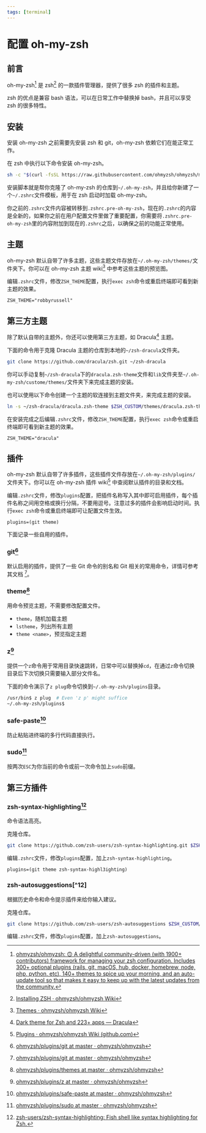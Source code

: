```yaml
---
tags: [terminal]
---
```


# 配置 oh-my-zsh

## 前言

oh-my-zsh[^1] 是 zsh[^2] 的一款插件管理器，提供了很多 zsh 的插件和主题。

zsh 的优点是兼容 bash 语法，可以在日常工作中替换掉 bash，并且可以享受 zsh 的很多特性。

## 安装

安装 oh-my-zsh 之前需要先安装 zsh 和 git，oh-my-zsh 依赖它们在能正常工作。

在 zsh 中执行以下命令安装 oh-my-zsh。

```bash
sh -c "$(curl -fsSL https://raw.githubusercontent.com/ohmyzsh/ohmyzsh/master/tools/install.sh)"
```

安装脚本就是帮你克隆了 oh-my-zsh 的仓库到`~/.oh-my-zsh`，并且给你新建了一个`~/.zshrc`文件模板，用于在 zsh 启动时加载 oh-my-zsh。

你之前的`.zshrc`文件内容被转移到`.zshrc.pre-oh-my-zsh`，现在的`.zshrc`的内容是全新的，如果你之前在用户配置文件里做了重要配置，你需要将`.zshrc.pre-oh-my-zsh`里的内容附加到现在的`.zshrc`之后，以确保之前的功能正常使用。

## 主题

oh-my-zsh 默认自带了许多主题，这些主题文件存放在`~/.oh-my-zsh/themes/`文件夹下。你可以在 oh-my-zsh 主题 wiki[^3] 中参考这些主题的预览图。

编辑`.zshrc`文件，修改`ZSH_THEME`配置，执行`exec zsh`命令或重启终端即可看到新主题的效果。

```text
ZSH_THEME="robbyrussell"
```

## 第三方主题

除了默认自带的主题外，你还可以使用第三方主题，如 Dracula[^4] 主题。

下面的命令用于克隆 Dracula 主题的仓库到本地的`~/zsh-dracula`文件夹。

```bash
git clone https://github.com/dracula/zsh.git ~/zsh-dracula
```

你可以手动复制`~/zsh-dracula`下的`dracula.zsh-theme`文件和`lib`文件夹至`~/.oh-my-zsh/custome/themes/`文件夹下来完成主题的安装。

也可以使用以下命令创建一个主题的软连接到主题文件夹，来完成主题的安装。

```bash
ln -s ~/zsh-dracula/dracula.zsh-theme $ZSH_CUSTOM/themes/dracula.zsh-theme
```

在安装完成之后编辑`.zshrc`文件，修改`ZSH_THEME`配置，执行`exec zsh`命令或重启终端即可看到新主题的效果。

```text
ZSH_THEME="dracula"
```

## 插件

oh-my-zsh 默认自带了许多插件，这些插件文件存放在`~/.oh-my-zsh/plugins/`文件夹下。你可以在 oh-my-zsh 插件 wiki[^5] 中查阅默认插件的目录和文档。

编辑`.zshrc`文件，修改`plugins`配置，把插件名称写入其中即可启用插件，每个插件名称之间用空格或换行分隔，不要用逗号。注意过多的插件会影响启动时间。执行`exec zsh`命令或重启终端即可让配置文件生效。

```text
plugins=(git theme)
```

下面记录一些自用的插件。

### git[^6]

默认启用的插件，提供了一些 Git 命令的别名和 Git 相关的常用命令，详情可参考其文档 [^6]。

### theme[^7]

用命令预览主题，不需要修改配置文件。

- `theme`，随机加载主题
- `lstheme`，列出所有主题
- `theme <name>`，预览指定主题

### z[^8]

提供一个`z`命令用于常用目录快速跳转，日常中可以替换掉`cd`，在通过`z`命令切换目录后下次切换只需要输入部分文件名。

下面的命令演示了`z plug`命令切换到`~/.oh-my-zsh/plugins`目录。

```bash
/usr/bin$ z plug  # Even 'z p' might suffice
~/.oh-my-zsh/plugins$
```

### safe-paste[^9]

防止粘贴进终端的多行代码直接执行。

### sudo[^10]

按两次`ESC`为你当前的命令或前一次命令加上`sudo`前缀。

## 第三方插件

### zsh-syntax-highlighting[^11]

命令语法高亮。

克隆仓库。

```bash
git clone https://github.com/zsh-users/zsh-syntax-highlighting.git $ZSH_CUSTOM/plugins/zsh-syntax-highlighting
```

编辑`.zshrc`文件，修改`plugins`配置，加上`zsh-syntax-highlighting`。

```text
plugins=(git theme zsh-syntax-highl3ighting)
```

### zsh-autosuggestions[^12]

根据历史命令和命令提示插件来给你输入建议。

克隆仓库。

```bash
git clone https://github.com/zsh-users/zsh-autosuggestions $ZSH_CUSTOM/plugins/zsh-autosuggestions
```

编辑`.zshrc`文件，修改`plugins`配置，加上`zsh-autosuggestions`。

[^1]:[ohmyzsh/ohmyzsh: 🙃 A delightful community-driven (with 1900+ contributors) framework for managing your zsh configuration. Includes 300+ optional plugins (rails, git, macOS, hub, docker, homebrew, node, php, python, etc), 140+ themes to spice up your morning, and an auto-update tool so that makes it easy to keep up with the latest updates from the community.](https://github.com/ohmyzsh/ohmyzsh)
[^2]:[Installing ZSH · ohmyzsh/ohmyzsh Wiki](https://github.com/ohmyzsh/ohmyzsh/wiki/Installing-ZSH)
[^3]:[Themes · ohmyzsh/ohmyzsh Wiki](https://github.com/ohmyzsh/ohmyzsh/wiki/Themes)
[^4]:[Dark theme for Zsh and 223+ apps — Dracula](https://draculatheme.com/zsh)
[^5]:[Plugins · ohmyzsh/ohmyzsh Wiki (github.com)](https://github.com/ohmyzsh/ohmyzsh/wiki/Plugins)
[^6]:[ohmyzsh/plugins/git at master · ohmyzsh/ohmyzsh](https://github.com/ohmyzsh/ohmyzsh/tree/master/plugins/git)
[^7]:[ohmyzsh/plugins/themes at master · ohmyzsh/ohmyzsh](https://github.com/ohmyzsh/ohmyzsh/tree/master/plugins/themes)
[^8]:[ohmyzsh/plugins/z at master · ohmyzsh/ohmyzsh](https://github.com/ohmyzsh/ohmyzsh/tree/master/plugins/z)
[^9]:[ohmyzsh/plugins/safe-paste at master · ohmyzsh/ohmyzsh](https://github.com/ohmyzsh/ohmyzsh/tree/master/plugins/safe-paste)
[^10]: [ohmyzsh/plugins/sudo at master · ohmyzsh/ohmyzsh](https://github.com/ohmyzsh/ohmyzsh/tree/master/plugins/sudo)
[^11]: [zsh-users/zsh-syntax-highlighting: Fish shell like syntax highlighting for Zsh.](https://github.com/zsh-users/zsh-syntax-highlighting)
